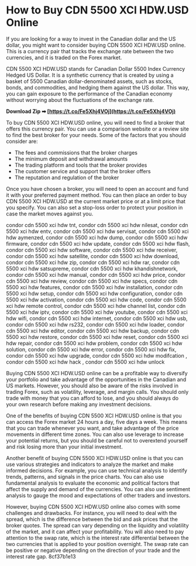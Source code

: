 
 
# How to Buy CDN 5500 XCI HDW.USD Online
 
If you are looking for a way to invest in the Canadian dollar and the US dollar, you might want to consider buying CDN 5500 XCI HDW.USD online. This is a currency pair that tracks the exchange rate between the two currencies, and it is traded on the Forex market.
 
CDN 5500 XCI HDW.USD stands for Canadian Dollar 5500 Index Currency Hedged US Dollar. It is a synthetic currency that is created by using a basket of 5500 Canadian dollar-denominated assets, such as stocks, bonds, and commodities, and hedging them against the US dollar. This way, you can gain exposure to the performance of the Canadian economy without worrying about the fluctuations of the exchange rate.
 
**Download Zip ➡ [https://t.co/Fe5Xhj4VOj](https://t.co/Fe5Xhj4VOj)**


 
To buy CDN 5500 XCI HDW.USD online, you will need to find a broker that offers this currency pair. You can use a comparison website or a review site to find the best broker for your needs. Some of the factors that you should consider are:
 
- The fees and commissions that the broker charges
- The minimum deposit and withdrawal amounts
- The trading platform and tools that the broker provides
- The customer service and support that the broker offers
- The reputation and regulation of the broker

Once you have chosen a broker, you will need to open an account and fund it with your preferred payment method. You can then place an order to buy CDN 5500 XCI HDW.USD at the current market price or at a limit price that you specify. You can also set a stop-loss order to protect your position in case the market moves against you.
 
condor cdn 5500 xci hdw tnt,  condor cdn 5500 xci hdw nilesat,  condor cdn 5500 xci hdw entv,  condor cdn 5500 xci hdw servisat,  condor cdn 5500 xci hdw aymenzed,  condor cdn 5500 xci hdw dump,  condor cdn 5500 xci hdw firmware,  condor cdn 5500 xci hdw update,  condor cdn 5500 xci hdw flash,  condor cdn 5500 xci hdw software,  condor cdn 5500 xci hdw receiver,  condor cdn 5500 xci hdw satellite,  condor cdn 5500 xci hdw download,  condor cdn 5500 xci hdw zip,  condor cdn 5500 xci hdw rar,  condor cdn 5500 xci hdw satsupreme,  condor cdn 5500 xci hdw khandishnetwork,  condor cdn 5500 xci hdw manual,  condor cdn 5500 xci hdw price,  condor cdn 5500 xci hdw review,  condor cdn 5500 xci hdw specs,  condor cdn 5500 xci hdw features,  condor cdn 5500 xci hdw installation,  condor cdn 5500 xci hdw setup,  condor cdn 5500 xci hdw configuration,  condor cdn 5500 xci hdw activation,  condor cdn 5500 xci hdw code,  condor cdn 5500 xci hdw remote control,  condor cdn 5500 xci hdw channel list,  condor cdn 5500 xci hdw iptv,  condor cdn 5500 xci hdw youtube,  condor cdn 5500 xci hdw wifi,  condor cdn 5500 xci hdw internet,  condor cdn 5500 xci hdw usb,  condor cdn 5500 xci hdw rs232,  condor cdn 5500 xci hdw loader,  condor cdn 5500 xci hdw editor,  condor cdn 5500 xci hdw backup,  condor cdn 5500 xci hdw restore,  condor cdn 5500 xci hdw reset,  condor cdn 5500 xci hdw repair,  condor cdn 5500 xci hdw problem,  condor cdn 5500 xci hdw solution,  condor cdn 5500 xci hdw error,  condor cdn 5500 xci hdw fix,  condor cdn 5500 xci hdw upgrade,  condor cdn 5500 xci hdw modifcation ,  condor cdn 5500 xci hdw hack ,  condor cdn 5500 xci hdw unlock
 
Buying CDN 5500 XCI HDW.USD online can be a profitable way to diversify your portfolio and take advantage of the opportunities in the Canadian and US markets. However, you should also be aware of the risks involved in trading Forex, such as volatility, leverage, and margin calls. You should only trade with money that you can afford to lose, and you should always do your own research before making any investment decisions.
  
One of the benefits of buying CDN 5500 XCI HDW.USD online is that you can access the Forex market 24 hours a day, five days a week. This means that you can trade whenever you want, and take advantage of the price movements in different time zones. You can also use leverage to increase your potential returns, but you should be careful not to overextend yourself and risk losing more than your initial investment.
 
Another benefit of buying CDN 5500 XCI HDW.USD online is that you can use various strategies and indicators to analyze the market and make informed decisions. For example, you can use technical analysis to identify trends, patterns, and signals in the price charts. You can also use fundamental analysis to evaluate the economic and political factors that affect the supply and demand of the currencies. You can also use sentiment analysis to gauge the mood and expectations of other traders and investors.
 
However, buying CDN 5500 XCI HDW.USD online also comes with some challenges and drawbacks. For instance, you will need to deal with the spread, which is the difference between the bid and ask prices that the broker quotes. The spread can vary depending on the liquidity and volatility of the market, and it can affect your profitability. You will also need to pay attention to the swap rate, which is the interest rate differential between the two currencies that is applied to your position overnight. The swap rate can be positive or negative depending on the direction of your trade and the interest rate gap.
 8cf37b1e13
 

